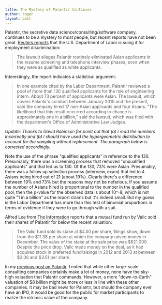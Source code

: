 ```yaml
---
title: The Mystery of Palantir Continues
author: roger
layout: post
---
```


Palantir, the secretive data science/consulting/software company, continues to be a mystery to most people, but recent reports have not been great. [Reuters reports](http://www.nytimes.com/reuters/2016/09/26/business/26reuters-palantir-tech-discrimination-lawsuit.html?smprod=nytcore-iphone&smid=nytcore-iphone-share&_r=0) that the U.S. Department of Labor is suing it for employment discrimination:

> The lawsuit alleges Palantir routinely eliminated Asian applicants in the resume screening and telephone interview phases, even when they were as qualified as white applicants.

Interestingly, the report indicates a statistical argument:

> In one example cited by the Labor Department, Palantir reviewed a pool of more than 130 qualified applicants for the role of engineering intern. About 73 percent of applicants were Asian. The lawsuit, which covers Palantir's conduct between January 2010 and the present, said the company hired 17 non-Asian applicants and four Asians. "The likelihood that this result occurred according to chance is approximately one in a billion," said the lawsuit, which was filed with the department's Office of Administrative Law Judges.

*Update: Thanks to David Robinson for point out that (a) I read the numbers incorrectly and (b) I should have used the hypergeometric distribution to account for the sampling without replacement. The paragraph below is corrected accordingly.*

Note the use of the phrase "qualified applicants" in reference to the
130. Presumably, there was a screening process that removed
"unqualified applicants" and that led us to 130. Of the 130, 73% were
Asian. Presumably, there was a follow up selection process (interview,
exam) that led to 4 Asians being hired out of 21 (about 19%). Clearly
there's a difference between 19% and 73% but the reasons may not be
nefarious. If you assume the number of Asians hired is proportional to
the number in the qualified pool, then the p-value for the observed
data is about 10^-8, which is not quite "1 in a billion" as the
report claims but it's indeed small. But my guess is the Labor
Department has more than this test of binomial proportions in terms of
evidence if they were to go through with a suit.

Alfred Lee from [The Information](http://go.theinformation.com/r958P12lLdw) reports that a mutual fund run by Valic sold their shares of Palantir for below the recent valuation:

> The Valic fund sold its stake at $4.50 per share, filings show, down from the $11.38 per share at which the company raised money in December. The value of the stake at the sale price was $621,000. Despite the price drop, Valic made money on the deal, as it had acquired stock in preferred fundraisings in 2012 and 2013 at between $3.06 and $3.51 per share.

In my [previous post on Palantir](http://simplystatistics.org/2016/05/11/palantir-struggles/), I noted that while other large-scale consulting companies certainly make a lot of money, none have the sky-high valuation that Palantir commands. However, a more "down-to-Earth" valuation of $8 billion might be more or less in line with these other companies. It may be bad news for Palantir, but should the company ever have an IPO, it would be good for the public for market participants to realize the intrinsic value of the company.
